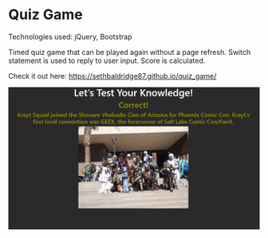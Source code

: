# Quiz Game

Technologies used: jQuery, Bootstrap

Timed quiz game that can be played again without a page refresh. Switch statement is used to reply to user input. Score is calculated.

Check it out here: https://sethbaldridge87.github.io/quiz_game/

![alt text](https://raw.githubusercontent.com/sethbaldridge87/quiz_game/master/quiz.PNG)
